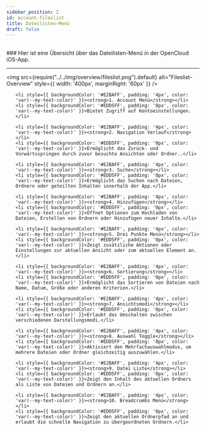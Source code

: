 ```yaml
---
sidebar_position: 2
id: account-fileslist
title: Dateilisten-Menü
draft: false
---
```

<br/>
### Hier ist eine Übersicht über das Dateilisten-Menü in der OpenCloud iOS-App.

---

<div style={{ display: 'flex', alignItems: 'center' }}>

<img src={require("../../img/overview/fileslist.png").default} alt="Fileslist-Overview" style={{ width: '400px', marginRight: '60px' }} />

<ul style={{ listStyleType: 'none', padding: 0, margin: 0, width: '100%' }}>

    <li style={{ backgroundColor: '#E2BAFF', padding: '4px', color: 'var(--my-text-color)' }}><strong>1. Account Menü</strong></li>
    <li style={{ backgroundColor: '#EDD5FF', padding: '0px', color: 'var(--my-text-color)' }}>Bietet Zugriff auf Kontoeinstellungen.</li>

    <li style={{ backgroundColor: '#E2BAFF', padding: '4px', color: 'var(--my-text-color)' }}><strong>2. Navigation Verlauf</strong></li>
    <li style={{ backgroundColor: '#EDD5FF', padding: '0px', color: 'var(--my-text-color)' }}>Ermöglicht das Zurück- und Vorwärtsspringen durch zuvor besuchte Ansichten oder Ordner..</li>

    <li style={{ backgroundColor: '#E2BAFF', padding: '4px', color: 'var(--my-text-color)' }}><strong>3. Suche</strong></li>
    <li style={{ backgroundColor: '#EDD5FF', padding: '0px', color: 'var(--my-text-color)' }}>Ermöglicht das Suchen nach Dateien, Ordnern oder geteilten Inhalten innerhalb der App.</li>

    <li style={{ backgroundColor: '#E2BAFF', padding: '4px', color: 'var(--my-text-color)' }}><strong>4. Hinzufügen</strong></li>
    <li style={{ backgroundColor: '#EDD5FF', padding: '0px', color: 'var(--my-text-color)' }}>Öffnet Optionen zum Hochladen von Dateien, Erstellen von Ordnern oder Hinzufügen neuer Inhalte.</li>

    <li style={{ backgroundColor: '#E2BAFF', padding: '4px', color: 'var(--my-text-color)' }}><strong>5. Drei Punkte Menü</strong></li>
    <li style={{ backgroundColor: '#EDD5FF', padding: '0px', color: 'var(--my-text-color)' }}>Zeigt zusätzliche Aktionen oder Einstellungen zur aktuellen Ansicht oder zum aktuellen Element an.</li>

    <li style={{ backgroundColor: '#E2BAFF', padding: '4px', color: 'var(--my-text-color)' }}><strong>6. Sortierung</strong></li>
    <li style={{ backgroundColor: '#EDD5FF', padding: '0px', color: 'var(--my-text-color)' }}>Ermöglicht das Sortieren von Dateien nach Name, Datum, Größe oder anderen Kriterien.</li>

    <li style={{ backgroundColor: '#E2BAFF', padding: '4px', color: 'var(--my-text-color)' }}><strong>7. Ansichtsmodi</strong></li>
    <li style={{ backgroundColor: '#EDD5FF', padding: '0px', color: 'var(--my-text-color)' }}>Erlaubt das Umschalten zwischen verschiedenen Darstellungsmodi.</li>

    <li style={{ backgroundColor: '#E2BAFF', padding: '4px', color: 'var(--my-text-color)' }}><strong>8. Auswahl Toggle</strong></li>
    <li style={{ backgroundColor: '#EDD5FF', padding: '0px', color: 'var(--my-text-color)' }}>Aktiviert den Mehrfachauswahlmodus, um mehrere Dateien oder Ordner gleichzeitig auszuwählen.</li>

    <li style={{ backgroundColor: '#E2BAFF', padding: '4px', color: 'var(--my-text-color)' }}><strong>9. Datei Liste</strong></li>
    <li style={{ backgroundColor: '#EDD5FF', padding: '0px', color: 'var(--my-text-color)' }}>Zeigt den Inhalt des aktuellen Ordners als Liste von Dateien und Ordnern an.</li>

    <li style={{ backgroundColor: '#E2BAFF', padding: '4px', color: 'var(--my-text-color)' }}><strong>10. Breadcrumbs Menü</strong></li>
    <li style={{ backgroundColor: '#EDD5FF', padding: '0px', color: 'var(--my-text-color)' }}>Zeigt den aktuellen Ordnerpfad an und erlaubt die schnelle Navigation zu übergeordneten Ordnern.</li>
  </ul>

</div>

